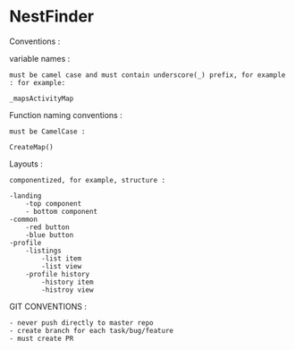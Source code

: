 # NestFinder

Conventions :

variable names :

	must be camel case and must contain underscore(_) prefix, for example : for example:
	
	_mapsActivityMap

Function naming conventions :

	must be CamelCase :

	CreateMap()


Layouts :

	componentized, for example, structure :

	-landing
		-top component
		- bottom component
	-common
		-red button
		-blue button
	-profile
		-listings
			-list item
			-list view
		-profile history
			-history item
			-histroy view

GIT CONVENTIONS :

	- never push directly to master repo
	- create branch for each task/bug/feature
	- must create PR



